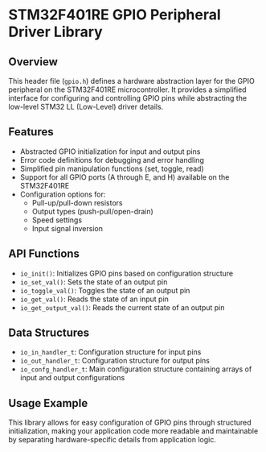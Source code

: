 # STM32F401RE GPIO Peripheral Driver Library

## Overview
This header file (`gpio.h`) defines a hardware abstraction layer for the GPIO peripheral on the STM32F401RE microcontroller. It provides a simplified interface for configuring and controlling GPIO pins while abstracting the low-level STM32 LL (Low-Level) driver details.

## Features
- Abstracted GPIO initialization for input and output pins
- Error code definitions for debugging and error handling
- Simplified pin manipulation functions (set, toggle, read)
- Support for all GPIO ports (A through E, and H) available on the STM32F401RE
- Configuration options for:
  - Pull-up/pull-down resistors
  - Output types (push-pull/open-drain)
  - Speed settings
  - Input signal inversion

## API Functions
- `io_init()`: Initializes GPIO pins based on configuration structure
- `io_set_val()`: Sets the state of an output pin
- `io_toggle_val()`: Toggles the state of an output pin
- `io_get_val()`: Reads the state of an input pin
- `io_get_output_val()`: Reads the current state of an output pin

## Data Structures
- `io_in_handler_t`: Configuration structure for input pins
- `io_out_handler_t`: Configuration structure for output pins
- `io_confg_handler_t`: Main configuration structure containing arrays of input and output configurations

## Usage Example
This library allows for easy configuration of GPIO pins through structured initialization, making your application code more readable and maintainable by separating hardware-specific details from application logic.
